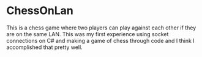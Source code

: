 # ChessOnLan
This is a chess game where two players can play against each other if they are on the same LAN. This was my first experience using socket connections on C# and making a game of chess through code and I think I accomplished that pretty well.
